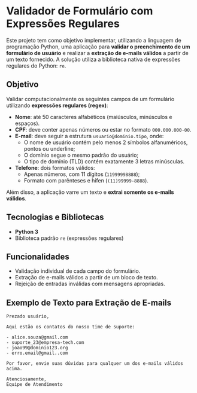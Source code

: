 # Validador de Formulário com Expressões Regulares

Este projeto tem como objetivo implementar, utilizando a linguagem de programação Python, uma aplicação para **validar o preenchimento de um formulário de usuário** e realizar a **extração de e-mails válidos** a partir de um texto fornecido. A solução utiliza a biblioteca nativa de expressões regulares do Python: `re`.

## Objetivo

Validar computacionalmente os seguintes campos de um formulário utilizando **expressões regulares (regex)**:

- **Nome**: até 50 caracteres alfabéticos (maiúsculos, minúsculos e espaços).
- **CPF**: deve conter apenas números ou estar no formato `000.000.000-00`.
- **E-mail**: deve seguir a estrutura `usuario@dominio.tipo`, onde:
  - O nome de usuário contém pelo menos 2 símbolos alfanuméricos, pontos ou underline;
  - O domínio segue o mesmo padrão do usuário;
  - O tipo de domínio (TLD) contém exatamente 3 letras minúsculas.
- **Telefone**: dois formatos válidos:
  - Apenas números, com 11 dígitos (`11999998888`);
  - Formato com parênteses e hífen (`(11)99999-8888`).

Além disso, a aplicação varre um texto e **extrai somente os e-mails válidos**.

## Tecnologias e Bibliotecas

- **Python 3**
- Biblioteca padrão `re` (expressões regulares)

## Funcionalidades

- Validação individual de cada campo do formulário.
- Extração de e-mails válidos a partir de um bloco de texto.
- Rejeição de entradas inválidas com mensagens apropriadas.

## Exemplo de Texto para Extração de E-mails

```text
Prezado usuário,

Aqui estão os contatos do nosso time de suporte:

- alice.souza@gmail.com  
- suporte_23@empresa-tech.com  
- joao99@dominio123.org  
- erro.email@gmail..com

Por favor, envie suas dúvidas para qualquer um dos e-mails válidos acima.

Atenciosamente,  
Equipe de Atendimento
